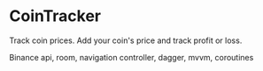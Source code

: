 # CoinTracker

Track coin prices. Add your coin's price and track profit or loss.

Binance api, room, navigation controller, dagger, mvvm, coroutines
